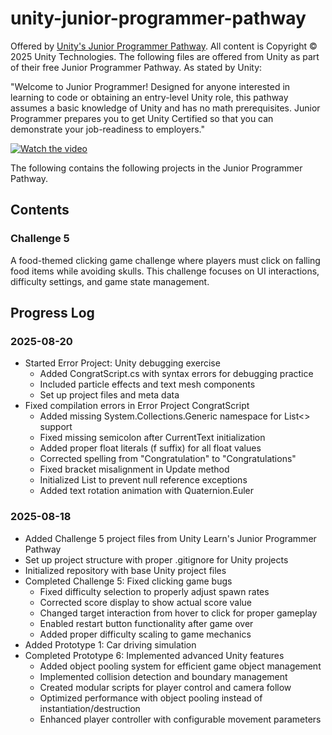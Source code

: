 # unity-junior-programmer-pathway

Offered by [Unity's Junior Programmer Pathway](https://learn.unity.com/pathway/junior-programmer). All content is Copyright © 2025 Unity Technologies. The following files are offered from Unity as part of their free Junior Programmer Pathway. As stated by Unity:

"Welcome to Junior Programmer! Designed for anyone interested in learning to code or obtaining an entry-level Unity role, this pathway assumes a basic knowledge of Unity and has no math prerequisites. Junior Programmer prepares you to get Unity Certified so that you can demonstrate your job-readiness to employers."

[![Watch the video](https://img.youtube.com/vi/IKXY7uTB_Fs/hqdefault.jpg)](https://www.youtube.com/watch?v=IKXY7uTB_Fs "Play on YouTube")

The following contains the following projects in the Junior Programmer Pathway.

## Contents

### Challenge 5
A food-themed clicking game challenge where players must click on falling food items while avoiding skulls. This challenge focuses on UI interactions, difficulty settings, and game state management.

## Progress Log

### 2025-08-20
- Started Error Project: Unity debugging exercise
  - Added CongratScript.cs with syntax errors for debugging practice
  - Included particle effects and text mesh components
  - Set up project files and meta data
- Fixed compilation errors in Error Project CongratScript
  - Added missing System.Collections.Generic namespace for List<> support
  - Fixed missing semicolon after CurrentText initialization
  - Added proper float literals (f suffix) for all float values
  - Corrected spelling from "Congratulation" to "Congratulations"
  - Fixed bracket misalignment in Update method
  - Initialized List<string> to prevent null reference exceptions
  - Added text rotation animation with Quaternion.Euler

### 2025-08-18
- Added Challenge 5 project files from Unity Learn's Junior Programmer Pathway
- Set up project structure with proper .gitignore for Unity projects
- Initialized repository with base Unity project files
- Completed Challenge 5: Fixed clicking game bugs
  - Fixed difficulty selection to properly adjust spawn rates
  - Corrected score display to show actual score value
  - Changed target interaction from hover to click for proper gameplay
  - Enabled restart button functionality after game over
  - Added proper difficulty scaling to game mechanics
- Added Prototype 1: Car driving simulation
- Completed Prototype 6: Implemented advanced Unity features
  - Added object pooling system for efficient game object management
  - Implemented collision detection and boundary management
  - Created modular scripts for player control and camera follow
  - Optimized performance with object pooling instead of instantiation/destruction
  - Enhanced player controller with configurable movement parameters
